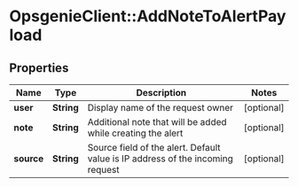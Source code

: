# OpsgenieClient::AddNoteToAlertPayload

## Properties
Name | Type | Description | Notes
------------ | ------------- | ------------- | -------------
**user** | **String** | Display name of the request owner | [optional] 
**note** | **String** | Additional note that will be added while creating the alert | [optional] 
**source** | **String** | Source field of the alert. Default value is IP address of the incoming request | [optional] 


